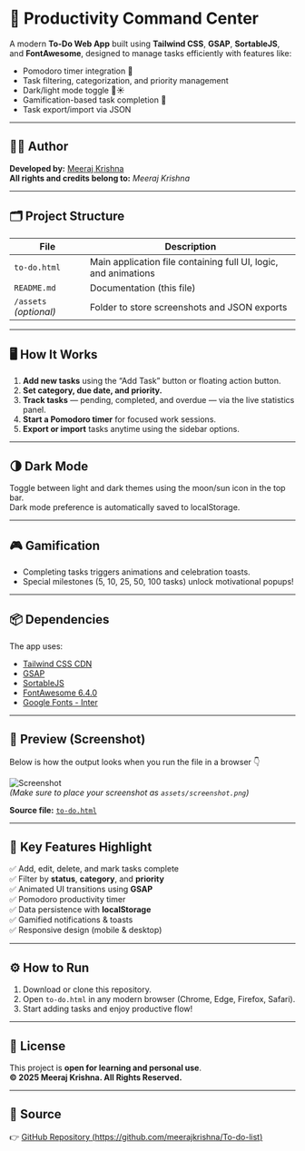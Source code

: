 # 🚀 Productivity Command Center

A modern **To-Do Web App** built using **Tailwind CSS**, **GSAP**, **SortableJS**, and **FontAwesome**, designed to manage tasks efficiently with features like:
- Pomodoro timer integration 🍅  
- Task filtering, categorization, and priority management  
- Dark/light mode toggle 🌙☀️  
- Gamification-based task completion 🎉  
- Task export/import via JSON  

---

## 🧑‍💻 Author
**Developed by:** [Meeraj Krishna](#)  
**All rights and credits belong to:** *Meeraj Krishna*  

---

## 🗂️ Project Structure
| File | Description |
|------|--------------|
| `to-do.html` | Main application file containing full UI, logic, and animations |
| `README.md` | Documentation (this file) |
| `/assets` *(optional)* | Folder to store screenshots and JSON exports |

---

## 🖥️ How It Works
1. **Add new tasks** using the “Add Task” button or floating action button.  
2. **Set category, due date, and priority.**  
3. **Track tasks** — pending, completed, and overdue — via the live statistics panel.  
4. **Start a Pomodoro timer** for focused work sessions.  
5. **Export or import** tasks anytime using the sidebar options.  

---

## 🌗 Dark Mode
Toggle between light and dark themes using the moon/sun icon in the top bar.  
Dark mode preference is automatically saved to localStorage.

---

## 🎮 Gamification
- Completing tasks triggers animations and celebration toasts.  
- Special milestones (5, 10, 25, 50, 100 tasks) unlock motivational popups!

---

## 📦 Dependencies
The app uses:
- [Tailwind CSS CDN](https://cdn.tailwindcss.com/)
- [GSAP](https://cdnjs.cloudflare.com/ajax/libs/gsap/3.12.2/gsap.min.js)
- [SortableJS](https://cdn.jsdelivr.net/npm/sortablejs@latest/Sortable.min.js)
- [FontAwesome 6.4.0](https://cdnjs.cloudflare.com/ajax/libs/font-awesome/6.4.0/css/all.min.css)
- [Google Fonts - Inter](https://fonts.google.com/specimen/Inter)

---

## 🧾 Preview (Screenshot)
Below is how the output looks when you run the file in a browser 👇

![Screenshot](assets/screenshot.png)  
*(Make sure to place your screenshot as `assets/screenshot.png`)*  

**Source file:** [`to-do.html`](./to-do.html)

---

## 🧠 Key Features Highlight
✅ Add, edit, delete, and mark tasks complete  
✅ Filter by **status**, **category**, and **priority**  
✅ Animated UI transitions using **GSAP**  
✅ Pomodoro productivity timer  
✅ Data persistence with **localStorage**  
✅ Gamified notifications & toasts  
✅ Responsive design (mobile & desktop)

---

## ⚙️ How to Run
1. Download or clone this repository.  
2. Open `to-do.html` in any modern browser (Chrome, Edge, Firefox, Safari).  
3. Start adding tasks and enjoy productive flow!

---

## 🏁 License
This project is **open for learning and personal use**.  
**© 2025 Meeraj Krishna. All Rights Reserved.**

---

## 🔗 Source
👉 [GitHub Repository (https://github.com/meerajkrishna/To-do-list)](#)
